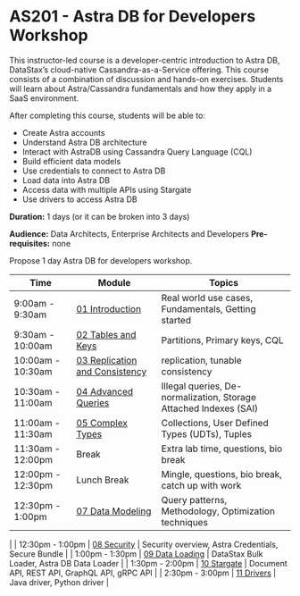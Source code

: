 # AS201 - Astra DB for Developers Workshop
This instructor-led course is a developer-centric introduction to Astra DB, DataStax’s cloud-native Cassandra-as-a-Service offering. This course consists of a combination of discussion and hands-on exercises. Students will learn about Astra/Cassandra fundamentals and how they apply in a SaaS environment. 

After completing this course, students will be able to: 

* Create Astra accounts 
* Understand Astra DB architecture 
* Interact with AstraDB using Cassandra Query Language (CQL) 
* Build efficient data models 
* Use credentials to connect to Astra DB 
* Load data into Astra DB 
* Access data with multiple APIs using Stargate 
* Use drivers to access Astra DB 

**Duration:** 1 days (or it can be broken into 3 days)

**Audience:** Data Architects, Enterprise Architects and Developers
**Pre-requisites:** none 

Propose 1 day Astra DB for developers workshop.

  | Time | Module | Topics |
  | ----------- | ----------- | ----------- |
  | 9:00am - 9:30am | [01 Introduction](concepts/introduction) | Real world use cases, Fundamentals, Getting started |
  | 9:30am - 10:00am | [02 Tables and Keys](concepts/tables-and-key) | Partitions, Primary keys, CQL|
  | 10:00am - 10:30am | [03 Replication and Consistency](concepts/replication-and-consistency) | replication, tunable consistency |
  | 10:30am - 11:00am | [04 Advanced Queries](concepts/advance-queries) | Illegal queries, De-normalization, Storage Attached Indexes (SAI) |
  | 11:00am - 11:30am | [05 Complex Types](concepts/complex-types) | Collections, User Defined Types (UDTs), Tuples |
  | 11:30am - 12:00pm | Break | Extra lab time, questions, bio break |
  | 12:00pm - 12:30pm | Lunch Break | Mingle, questions, bio break, catch up with work |
  | 12:30pm - 1:00pm | [07 Data Modeling](concepts/data-modeling) | Query patterns, Methodology, Optimization techniques
 |
  | 12:30pm - 1:00pm | [08 Security](concepts/security) | Security overview, Astra Credentials, Secure Bundle |
  | 1:00pm - 1:30pm | [09 Data Loading](concepts/data-loading) | DataStax Bulk Loader, Astra DB Data Loader |
  | 1:30pm - 2:00pm | [10 Stargate](concepts/stargate) | Document API, REST API, GraphQL API, gRPC API |
  | 2:30pm - 3:00pm | [11 Drivers](concepts/java-driver.md) | Java driver, Python driver |



